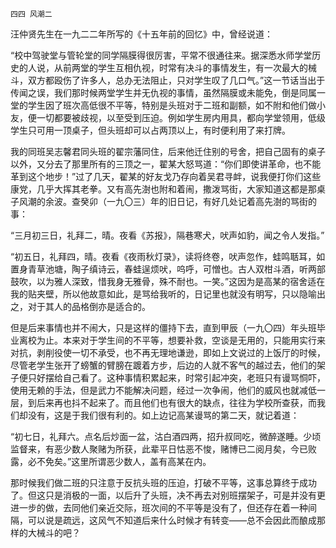     四四 风潮二 

   汪仲贤先生在一九二二年所写的《十五年前的回忆》中，曾经说道：

   “校中驾驶堂与管轮堂的同学隔膜得很厉害，平常不很通往来。据深悉水师学堂历史的人说，从前两堂的学生互相仇视，时常有决斗的事情发生，有一次最大的械斗，双方都殴伤了许多人，总办无法阻止，只对学生叹了几口气。”这一节话当出于传闻之误，我们那时候两堂学生并无仇视的事情，虽然隔膜或未能免，倒是同属一堂的学生因了班次高低很不平等，特别是头班对于二班和副额，如不附和他们做小友，便一切都要被歧视，以至受到压迫。例如学生房内用具，都向学堂领用，低级学生只可用一顶桌子，但头班却可以占两顶以上，有时便利用了来打牌。

   我的同班吴志馨君同头班的翟宗藩同住，后来他迁住别的号舍，把自己固有的桌子以外，又分去了那里所有的三顶之一，翟某大怒骂道：“你们即使讲革命，也不能革到这个地步！”过了几天，翟某的好友戈乃存向着吴君寻衅，说我便打你们这些康党，几乎大挥其老拳。又有高先澍也附和着闹，撒泼骂街，大家知道这都是那桌子风潮的余波。查癸卯（一九〇三）年的旧日记，有好几处记着高先澍的骂街的事：

   “三月初三日，礼拜二，晴。夜看《苏报》，隔巷寒犬，吠声如豹，闻之令人发指。”

   “初五日，礼拜四，晴。夜看《夜雨秋灯录》，读将终卷，吠声忽作，蛙鸣聒耳，如置身青草池塘，陶子缜诗云，春蛙逞烦吠，呜呼，可憎也。古人双柑斗酒，听两部鼓吹，以为雅人深致，惜我身无雅骨，殊不耐也。一笑。”这因为是高某的宿舍适在我的贴夹壁，所以他故意如此，是骂给我听的，日记里也就没有明写，只以隐喻出之，对于其人的品格倒亦是适合的。

   但是后来事情也并不闹大，只是这样的僵持下去，直到甲辰（一九〇四）年头班毕业离校为止。本来对于学生间的不平等，想要补救，空谈是无用的，只能用实行来对抗，剥削役使一切不承受，也不再无理地谦逊，即如上文说过的上饭厅的时候，尽管老学生张开了螃蟹的臂膀在踱着方步，后边的人就不客气的越过去，他们的架子便只好摆给自己看了。这种事情积累起来，时常引起冲突，老班只有谩骂恫吓，使用无赖的手法，但是武力不能解决问题，经过一次争闹，他们的威风也就减低一层，到后来再也抖不起来了。而且他们也有很大的缺点，往往为学校所查获，而我们却没有，这是于我们很有利的。如上边记高某谩骂的第二天，就记着道：

   “初七日，礼拜六。点名后炒面一盆，沽白酒四两，招升叔同吃，微醉遂睡。少顷监督来，有恶少数人聚赌为所获，此辈平日怙恶不悛，赌博已二阅月矣，今已败露，必不免矣。”这里所谓恶少数人，盖有高某在内。

   那时候我们做二班的只注意于反抗头班的压迫，打破不平等，这事总算终于成功了。但这只是消极的一面，以后升了头班，决不再去对别班摆架子，可是并没有更进一步的做，去同他们亲近交际，班次间的不平等是没有了，但还存在着一种间隔，可以说是疏远，这风气不知道后来什么时候才有转变——总不会因此而酿成那样的大械斗的吧？

